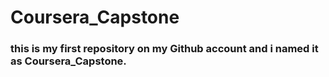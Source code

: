 # Coursera_Capstone
### this is my first repository on my Github account and i named it as Coursera_Capstone.
